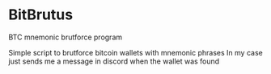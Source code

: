 # BitBrutus
BTC mnemonic brutforce program

Simple script to brutforce bitcoin wallets with mnemonic phrases
In my case just sends me a message in discord when the wallet was found
